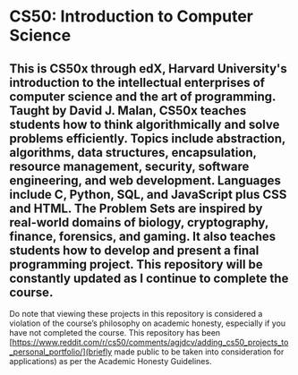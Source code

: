 # CS50: Introduction to Computer Science
This is CS50x through edX, Harvard University's introduction to the intellectual enterprises of computer science and the art of programming. Taught by David J. Malan, CS50x teaches students how to think algorithmically and solve problems efficiently. Topics include abstraction, algorithms, data structures, encapsulation, resource management, security, software engineering, and web development. Languages include C, Python, SQL, and JavaScript plus CSS and HTML. The Problem Sets are inspired by real-world domains of biology, cryptography, finance, forensics, and gaming. It also teaches students how to develop and present a final programming project. This repository will be constantly updated as I continue to complete the course.
------------------------------------------------------------------------------------------------------------------------------------------------------------------
Do note that viewing these projects in this repository is considered a violation of the course’s philosophy on academic honesty, especially if you have not completed the course. This repository has been [https://www.reddit.com/r/cs50/comments/agjdcv/adding_cs50_projects_to_personal_portfolio/](briefly made public to be taken into consideration for applications) as per the Academic Honesty Guidelines.

